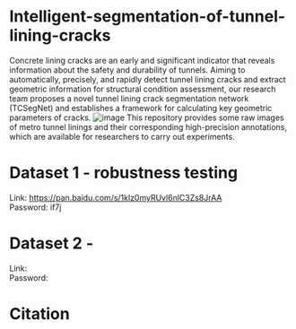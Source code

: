 # Intelligent-segmentation-of-tunnel-lining-cracks
Concrete lining cracks are an early and significant indicator that reveals information about the safety and durability of tunnels. Aiming to automatically, precisely, and rapidly detect tunnel lining cracks and extract geometric information for structural condition assessment, our research team proposes a novel tunnel lining crack segmentation network (TCSegNet) and establishes a framework for calculating key geometric parameters of cracks.
![image](https://github.com/FY387/Intelligent-segmentation-of-tunnel-lining-cracks/blob/main/Research%20Framework.jpg)
This repository provides some raw images of metro tunnel linings and their corresponding high-precision annotations, which are available for researchers to carry out experiments.
# Dataset 1 - robustness testing
Link: https://pan.baidu.com/s/1klz0myRUvl6nlC3Zs8JrAA  
Password: if7j
# Dataset 2 - 
Link:  
Password: 
# Citation
